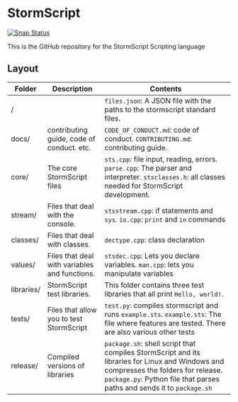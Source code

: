 # StormScript
[![Snap Status](https://build.snapcraft.io/badge/stormprograms/StormScript.svg)](https://build.snapcraft.io/user/stormprograms/StormScript)

This is the GitHub repository for the StormScript Scripting language

## Layout

Folder | Description | Contents 
------ | ----------- | --------
/ | | `files.json`: A JSON file with the paths to the stormscript standard files.
docs/ | contributing guide, code of conduct. etc. | `CODE_OF_CONDUCT.md`: code of conduct. `CONTRIBUTING.md`: contributing guide.
core/ | The core StormScript files | `sts.cpp`: file input, reading, errors. `parse.cpp`: The parser and interpreter. `stsclasses.h`: all classes needed for StormScript development.
stream/ | Files that deal with the console. | `stsstream.cpp`: if statements and `sys`. `io.cpp`: `print` and `in` commands
classes/ | Files that deal with classes. | `dectype.cpp`: class declaration 
values/ | Files that deal with variables and functions. | `stsdec.cpp`: Lets you declare variables. `man.cpp`: lets you manipulate variables 
libraries/ | StormScript test libraries. | This folder contains three test libraries that all print `Hello, world!`. 
tests/ | Files that allow you to test StormScript | `test.py`: compiles stormscript and runs `example.sts`. `example.sts`: The file where features are tested. There are also various other tests
release/ | Compiled versions of libraries | `package.sh`: shell script that compiles StormScript and its libraries for Linux and Windows and compresses the folders for release. `package.py`: Python file that parses paths and sends it to `package.sh`
